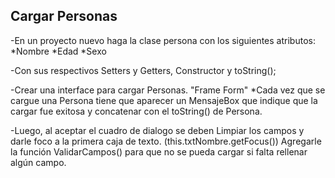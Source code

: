 ## Cargar Personas
-En un proyecto nuevo haga la clase persona con los siguientes atributos:
    *Nombre
    *Edad
    *Sexo

-Con sus respectivos Setters y Getters, Constructor y toString();

-Crear una interface para cargar Personas. "Frame Form" <!-- Click derecho sobre la interface "Run file"-->
 *Cada vez que se cargue una Persona tiene que aparecer un MensajeBox que indique que la cargar fue exitosa y concatenar con el toString() de Persona.

-Luego, al aceptar el cuadro de dialogo se deben Limpiar los campos y darle foco a la primera caja de texto.
(this.txtNombre.getFocus())
Agregarle la función ValidarCampos() para que no se pueda cargar si falta rellenar algún campo.